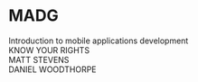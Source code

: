 # MADG
Introduction to mobile applications development
<br />
KNOW YOUR RIGHTS
<br /> 
MATT STEVENS
<br />
DANIEL WOODTHORPE



